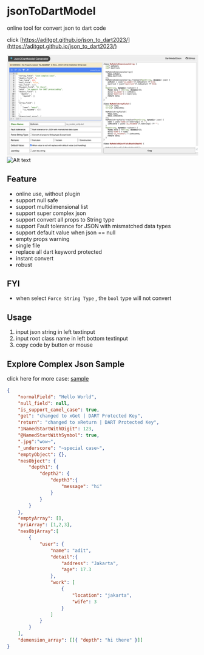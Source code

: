 # jsonToDartModel

online tool for convert json to dart code

click [https://aditgpt.github.io/json_to_dart2023/](https://aditgpt.github.io/json_to_dart2023/)

![reademe](img/readme.png)
![Alt text](image.png)
## Feature
- online use, without plugin
- support null safe
- support multidimensional list
- support super complex json
- support convert all props to String type
- support Fault tolerance for JSON with mismatched data types
- support default value when json == null
- empty props warning
- single file
- replace all dart keyword protected
- instant convert
- robust

## FYI
- when select `Force String Type` , the `bool` type will not convert

## Usage
1. input json string in left textinput
2. input root class name in left bottom textinput
3. copy code by button or mouse

## Explore Complex Json Sample
click here for more case: [sample](https://github.com/aditgpt/json_to_dart2023/tree/gh-pages/sample)
```json
{
    "normalField": "Hello World",
    "null_field": null,
    "is_support_camel_case": true,
    "get": "changed to xGet | DART Protected Key",
    "return": "changed to xReturn | DART Protected Key",
    "1NamedStartWithDigit": 123,
    "@NamedStartWithSymbol": true,
    ".jpg":"wow~",
    "_underscore": "~special case~",
    "emptyObject": {},
    "nesObject": {
        "depth1": {
            "depth2": {
                "depth3":{
                    "message": "hi"
                }
            }
        }
    },
    "emptyArray": [],
    "priArray": [1,2,3],
    "nesObjArray":[
        {
            "user": {
                "name": "adit",
                "detail":{
                    "address": "Jakarta",
                    "age": 17.3
                },
                "work": [
                    {
                        "location": "jakarta",
                        "wife": 3
                    }    
                ]
            }
        }    
    ],
    "demension_array": [[{ "depth": "hi there" }]]
}
```



